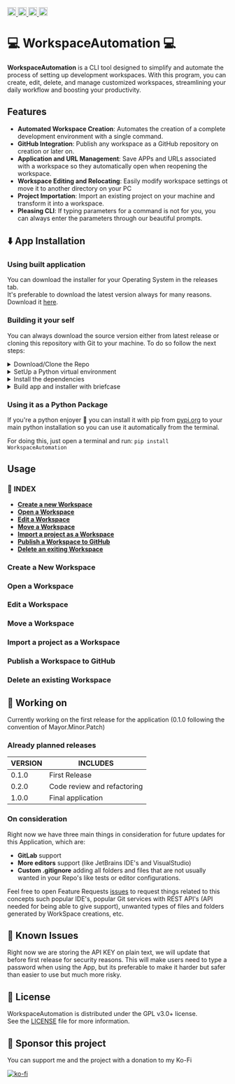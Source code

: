 <a href="https://github.com/Dtar380/WorkspaceAutomation/releases/latest">
  <img src="https://custom-icon-badges.demolab.com/github/downloads/Dtar380/WorkspaceAutomation/total?style=for-the-badge&logoColor=white&logo=download&color=0ae63d" height="20">
</a>
<a href="https://github.com/Dtar380/WorkspaceAutomation/issues">
  <img src="https://custom-icon-badges.demolab.com/github/issues-raw/Dtar380/WorkspaceAutomation?style=for-the-badge&color=0ae63d&logo=issue" height="20">
</a>
<a href="https://github.com/Dtar380/WorkspaceAutomation/blob/main/LICENSE">
  <img src="https://custom-icon-badges.demolab.com/github/license/Dtar380/WorkspaceAutomation?style=for-the-badge&color=0ae63d&logo=law
  " height="20">
</a>
<a>
  <img src="https://custom-icon-badges.demolab.com/github/stars/Dtar380/WorkspaceAutomation?style=for-the-badge&logo=star&logoColor=white&color=0ae63d" height="20">
</a>

# :computer: WorkspaceAutomation :computer:

**WorkspaceAutomation** is a CLI tool designed to simplify and automate the process of setting up development workspaces. With this program, you can create, edit, delete, and manage customized workspaces, streamlining your daily workflow and boosting your productivity.

## Features

- **Automated Workspace Creation**: Automates the creation of a complete development environment with a single command.
- **GitHub Integration**: Publish any workspace as a GitHub repository on creation or later on.
- **Application and URL Management**: Save APPs and URLs associated with a workspace so they automatically open when reopening the workspace.
- **Workspace Editing and Relocating**: Easily modify workspace settings ot move it to another directory on your PC
- **Project Importation**: Import an existing project on your machine and transform it into a workspace.
- **Pleasing CLI**: If typing parameters for a command is not for you, you can always enter the parameters through our beautiful prompts.

## :arrow_down: App Installation

### Using built application
You can download the installer for your Operating System in the releases tab.<br>
It's preferable to download the latest version always for many reasons. Download it [here](https://github.com/Dtar380/WorkspaceAutomation/releases/latest).

### Building it your self
You can always download the source version either from latest release or cloning this repository with Git to your machine.
To do so follow the next steps:

<details>
<summary>Download/Clone the Repo</summary>
</details>

<details>
<summary>SetUp a Python virtual environment</summary>
</details>

<details>
<summary>Install the dependencies</summary>
</details>

<details>
<summary>Build app and installer with briefcase</summary>
</details>

### Using it as a Python Package
If you're a python enjoyer 🗿 you can install it with pip from [pypi.org](https://pypi.org/project/WorkspaceAutomation) to your main python installation so you can use it automatically from the terminal.

For doing this, just open a terminal and run:
`pip install WorkspaceAutomation`

## Usage

### :bookmark_tabs: **INDEX**
- [**Create a new Workspace**](#create-a-new-workspace)
- [**Open a Workspace**](#open-a-workspace)
- [**Edit a Workspace**](#edit-a-workspace)
- [**Move a Workspace**](#move-a-workspace)
- [**Import a project as a Workspace**](#import-a-project-as-a-workspace)
- [**Publish a Workspace to GitHub**](#publish-a-workspace-to-github)
- [**Delete an exiting Workspace**](#delete-an-existing-workspace)

### Create a New Workspace

### Open a Workspace

### Edit a Workspace

### Move a Workspace

### Import a project as a Workspace

### Publish a Workspace to GitHub

### Delete an existing Workspace

## :memo: Working on
Currently working on the first release for the application (0.1.0 following the convention of Mayor.Minor.Patch)

### Already planned releases

| VERSION | INCLUDES                    |
|---------|-----------------------------|
|  0.1.0  | First Release               |
|  0.2.0  | Code review and refactoring |
|  1.0.0  | Final application           |

### On consideration
Right now we have three main things in consideration for future updates for this Application, which are:

- **GitLab** support
- **More editors** support (like JetBrains IDE's and VisualStudio)
- **Custom .gitignore** adding all folders and files that are not usually wanted in your Repo's like tests or editor configurations.

Feel free to open Feature Requests [issues](https://github.com/Dtar380/WorkspaceAutomation/issues/new/choose) to request things related to this concepts such popular IDE's, popular Git services with REST API's (API needed for being able to give support), unwanted types of files and folders generated by WorkSpace creations, etc.

## :open_file_folder: Known Issues
Right now we are storing the API KEY on plain text, we will update that before first release for security reasons. This will make users need to type a password when using the App, but its preferable to make it harder but safer than easier to use but much more risky.

## :scroll: License
WorkspaceAutomation is distributed under the GPL v3.0+ license.<br>
See the [LICENSE](LICENSE) file for more information.

## :money_with_wings: Sponsor this project
You can support me and the project with a donation to my Ko-Fi<br>

[![ko-fi](https://ko-fi.com/img/githubbutton_sm.svg)](https://ko-fi.com/H2H4TBMEZ)